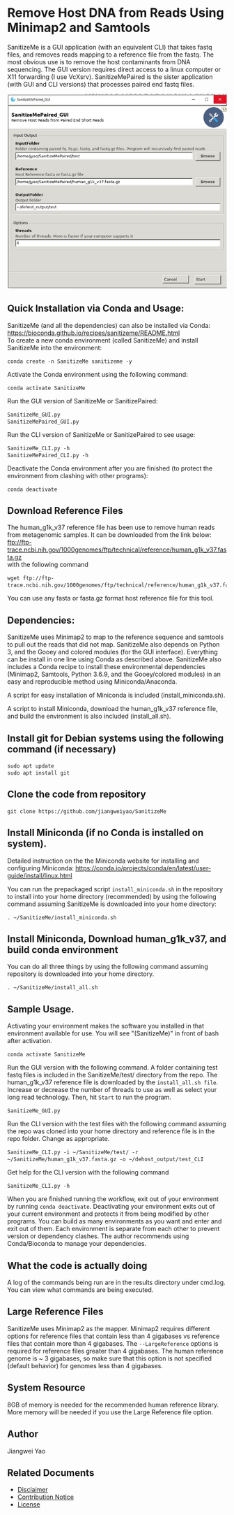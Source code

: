 # Remove Host DNA from Reads Using Minimap2 and Samtools 

SanitizeMe is a GUI application (with an equivalent CLI) that takes fastq files, and removes reads mapping to a reference file from the fastq. The most obvious use is to remove the host contaminants from DNA sequencing. The GUI version requires direct access to a linux computer or X11 forwarding (I use VcXsrv). SanitizeMePaired is the sister application (with GUI and CLI versions) that processes paired end fastq files.

![Image description](SanitizeMePaired_Screenshot2.jpg)

## Quick Installation via Conda and Usage:

SanitizeMe (and all the dependencies) can also be installed via Conda:  
https://bioconda.github.io/recipes/sanitizeme/README.html  
To create a new conda environment (called SanitizeMe) and install SanitizeMe into the environment:  
```
conda create -n SanitizeMe sanitizeme -y
```

Activate the Conda environment using the following command:
```
conda activate SanitizeMe
```

Run the GUI version of SanitizeMe or SanitizePaired:
```
SanitizeMe_GUI.py
SanitizeMePaired_GUI.py
```
Run the CLI version of SanitizeMe or SanitizePaired to see usage:
```
SanitizeMe_CLI.py -h
SanitizeMePaired_CLI.py -h
```

Deactivate the Conda environment after you are finished (to protect the environment from clashing with other programs):
```
conda deactivate
```

## Download Reference Files
The human_g1k_v37 reference file has been use to remove human reads from metagenomic samples. It can be downloaded from the link below:  
ftp://ftp-trace.ncbi.nih.gov/1000genomes/ftp/technical/reference/human_g1k_v37.fasta.gz  
with the following command
```
wget ftp://ftp-trace.ncbi.nih.gov/1000genomes/ftp/technical/reference/human_g1k_v37.fasta.gz
```

You can use any fasta or fasta.gz format host reference file for this tool.

## Dependencies:

SanitizeMe uses Minimap2 to map to the reference sequence and samtools to pull out the reads that did not map. SanitizeMe also depends on Python 3, and the Gooey and colored modules (for the GUI interface). Everything can be install in one line using Conda as described above. SanitizeMe also includes a Conda recipe to install these environmental dependencies (Minimap2, Samtools, Python 3.6.9, and the Gooey/colored modules) in an easy and reproducible method using Miniconda/Anaconda. 

A script for easy installation of Miniconda is included (install_miniconda.sh).

A script to install Miniconda, download the human_g1k_v37 reference file, and build the environment is also included (install_all.sh). 

## Install git for Debian systems using the following command (if necessary)
```
sudo apt update
sudo apt install git
```

## Clone the code from repository
```
git clone https://github.com/jiangweiyao/SanitizeMe
```

## Install Miniconda (if no Conda is installed on system).
Detailed instruction on the the Miniconda website for installing and configuring Miniconda:
https://conda.io/projects/conda/en/latest/user-guide/install/linux.html

You can run the prepackaged script `install_miniconda.sh` in the repository to install into your home directory (recommended) by using the following command assuming SanitizeMe is downloaded into your home directory:
```
. ~/SanitizeMe/install_miniconda.sh
```

## Install Miniconda, Download human_g1k_v37, and build conda environment
You can do all three things by using the following command assuming repository is downloaded into your home directory.
```
. ~/SanitizeMe/install_all.sh
```

## Sample Usage.

Activating your environment makes the software you installed in that environment available for use. You will see "(SanitizeMe)" in front of bash after activation.
```
conda activate SanitizeMe
```

Run the GUI version with the following command. A folder containing test fastq files is included in the SanitizeMe/test/ directory from the repo. The human_g1k_v37 reference file is downloaded by the `install_all.sh file`. Increase or decrease the number of threads to use as well as select your long read technology. Then, hit `Start` to run the program. 
```
SanitizeMe_GUI.py
```

Run the CLI version with the test files with the following command assuming the repo was cloned into your home directory and reference file is in the repo folder. Change as appropriate.
```
SanitizeMe_CLI.py -i ~/SanitizeMe/test/ -r ~/SanitizeMe/human_g1k_v37.fasta.gz -o ~/dehost_output/test_CLI
```

Get help for the CLI version with the following command
```
SanitizeMe_CLI.py -h
```

When you are finished running the workflow, exit out of your environment by running `conda deactivate`. Deactivating your environment exits out of your current environment and protects it from being modified by other programs. You can build as many environments as you want and enter and exit out of them. Each environment is separate from each other to prevent version or dependency clashes. The author recommends using Conda/Bioconda to manage your dependencies.

## What the code is actually doing
A log of the commands being run are in the results directory under cmd.log. You can view what commands are being executed.

## Large Reference Files
SanitizeMe uses Minimap2 as the mapper. Minimap2 requires different options for reference files that contain less than 4 gigabases vs reference files that contain more than 4 gigabases. The `--LargeReference` options is required for reference files greater than 4 gigabases. The human reference genome is ~ 3 gigabases, so make sure that this option is not specified (default behavior) for genomes less than 4 gigabases. 

## System Resource
8GB of memory is needed for the recommended human reference library. More memory will be needed if you use the Large Reference file option. 

## Author
Jiangwei Yao

## Related Documents
* [Disclaimer](DISCLAIMER.md)
* [Contribution Notice](CONTRIBUTING.md)
* [License](LICENSE)

